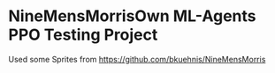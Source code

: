 # NineMensMorrisOwn ML-Agents PPO Testing Project

Used some Sprites from https://github.com/bkuehnis/NineMensMorris
